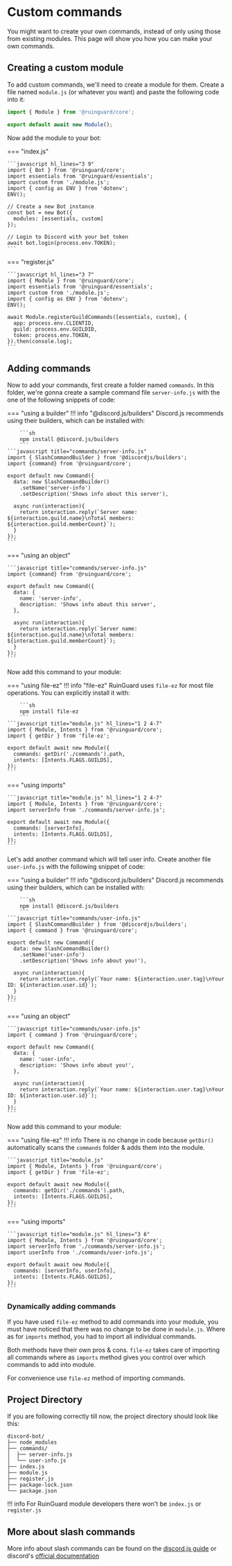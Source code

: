 # Custom commands

You might want to create your own commands, instead of only using those from existing modules. This page will show you how you can make your own commands.

## Creating a custom module

To add custom commands, we'll need to create a module for them. Create a file named `module.js` (or whatever you want) and paste the following code into it:

```javascript title="module.js"
import { Module } from '@ruinguard/core';

export default await new Module();
```

Now add the module to your bot:

=== "index.js"

    ```javascript hl_lines="3 9"
    import { Bot } from '@ruinguard/core';
    import essentials from '@ruinguard/essentials';
    import custom from './module.js';
    import { config as ENV } from 'dotenv';
    ENV();

    // Create a new Bot instance
    const bot = new Bot({
      modules: [essentials, custom]
    });

    // Login to Discord with your bot token
    await bot.login(process.env.TOKEN);
    ```

=== "register.js"

    ```javascript hl_lines="3 7"
    import { Module } from '@ruinguard/core';
    import essentials from '@ruinguard/essentials';
    import custom from './module.js';
    import { config as ENV } from 'dotenv';
    ENV();

    await Module.registerGuildCommands([essentials, custom], {
      app: process.env.CLIENTID,
      guild: process.env.GUILDID,
      token: process.env.TOKEN,
    }).then(console.log);
    ```

## Adding commands

Now to add your commands, first create a folder named `commands`. In this folder, we're gonna create a sample command file `server-info.js` with the one of the following snippets of code:

=== "using a builder"
    !!! info "@discord.js/builders"
        Discord.js recommends using their builders, which can be installed with:

        ```sh
        npm install @discord.js/builders
        ```
    ```javascript title="commands/server-info.js"
    import { SlashCommandBuilder } from '@discordjs/builders';
    import {command} from '@ruinguard/core';

    export default new Command({
      data: new SlashCommandBuilder()
        .setName('server-info')
        .setDescription('Shows info about this server'),

      async run(interaction){
        return interaction.reply(`Server name: ${interaction.guild.name}\nTotal members: ${interaction.guild.memberCount}`);
      }
    });
    ```

=== "using an object"

    ```javascript title="commands/server-info.js"
    import {command} from '@ruinguard/core';

    export default new Command({
      data: {
        name: 'server-info',
        description: 'Shows info about this server',
      },

      async run(interaction){
        return interaction.reply(`Server name: ${interaction.guild.name}\nTotal members: ${interaction.guild.memberCount}`);
      }
    });
    ```

Now add this command to your module:

=== "using file-ez"
    !!! info "file-ez"
        RuinGuard uses `file-ez` for most file operations. You can explicitly install it with:

        ```sh
        npm install file-ez
        ```
    ```javascript title="module.js" hl_lines="1 2 4-7"
    import { Module, Intents } from '@ruinguard/core';
    import { getDir } from 'file-ez';

    export default await new Module({
      commands: getDir('./commands').path,
      intents: [Intents.FLAGS.GUILDS],
    });
    ```

=== "using imports"

    ```javascript title="module.js" hl_lines="1 2 4-7"
    import { Module, Intents } from '@ruinguard/core';
    import serverInfo from './commands/server-info.js';

    export default await new Module({
      commands: [serverInfo],
      intents: [Intents.FLAGS.GUILDS],
    });
    ```

Let's add another command which will tell user info. Create another file `user-info.js` with the following snippet of code:

=== "using a builder"
    !!! info "@discord.js/builders"
        Discord.js recommends using their builders, which can be installed with:

        ```sh
        npm install @discord.js/builders
        ```
    ```javascript title="commands/user-info.js"
    import { SlashCommandBuilder } from '@discordjs/builders';
    import { command } from '@ruinguard/core';

    export default new Command({
      data: new SlashCommandBuilder()
        .setName('user-info')
        .setDescription('Shows info about you!'),

      async run(interaction){
        return interaction.reply(`Your name: ${interaction.user.tag}\nYour ID: ${interaction.user.id}`);
      }
    });
    ```

=== "using an object"

    ```javascript title="commands/user-info.js"
    import { command } from '@ruinguard/core';

    export default new Command({
      data: {
        name: 'user-info',
        description: 'Shows info about you!',
      },

      async run(interaction){
        return interaction.reply(`Your name: ${interaction.user.tag}\nYour ID: ${interaction.user.id}`);
      }
    });
    ```

Now add this command to your module:

=== "using file-ez"
    !!! info
        There is no change in code because `getDir()` automatically scans the `commands` folder & adds them into the module.

    ```javascript title="module.js"
    import { Module, Intents } from '@ruinguard/core';
    import { getDir } from 'file-ez';

    export default await new Module({
      commands: getDir('./commands').path,
      intents: [Intents.FLAGS.GUILDS],
    });
    ```

=== "using imports"

    ```javascript title="module.js" hl_lines="3 6"
    import { Module, Intents } from '@ruinguard/core';
    import serverInfo from './commands/server-info.js';
    import userInfo from './commands/user-info.js';

    export default await new Module({
      commands: [serverInfo, userInfo],
      intents: [Intents.FLAGS.GUILDS],
    });
    ```

### Dynamically adding commands

If you have used `file-ez` method to add commands into your module, you must have noticed that there was no change to be done in `module.js`. Where as for `imports` method, you had to import all individual commands.

Both methods have their own pros & cons. `file-ez` takes care of importing all commands where as `imports` method gives you control over which commands to add into module.

For convenience use `file-ez` method of importing commands.

## Project Directory

If you are following correctly till now, the project directory should look like this:

```text
discord-bot/
├── node_modules
├── commands/
│  ├── server-info.js
│  └── user-info.js
├── index.js
├── module.js
├── register.js
├── package-lock.json
└── package.json
```

!!! info
    For RuinGuard module developers there won't be `index.js` or `register.js`

## More about slash commands

More info about slash commands can be found on the [discord.js guide][djs-cmds] or discord's [official documentation][dsc-cmds]

[djs-cmds]: https://discordjs.guide/interactions/registering-slash-commands.html#options

[dsc-cmds]: https://discord.com/developers/docs/interactions/application-commands
